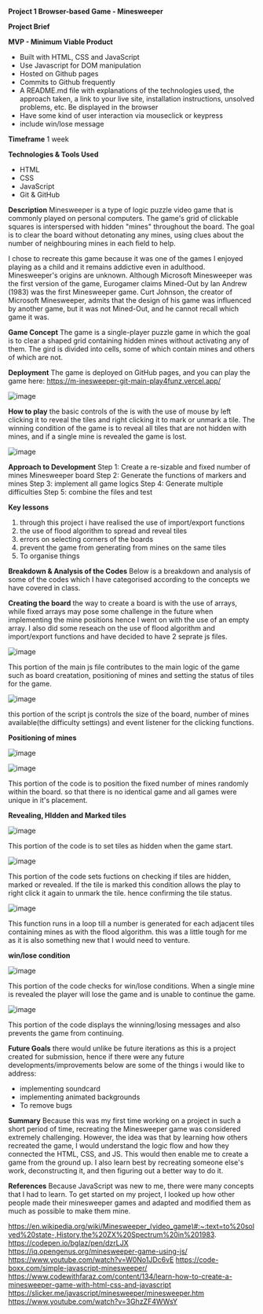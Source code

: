 **Project 1 Browser-based Game - Minesweeper**

**Project Brief**

**MVP - Minimum Viable Product**

- Built with HTML, CSS and JavaScript
- Use Javascript for DOM manipulation
- Hosted on Github pages
- Commits to Github frequently
- A README.md file with explanations of the technologies used, the approach taken, a link to your live site, installation instructions, unsolved problems, etc.
Be displayed in the browser
- Have some kind of user interaction via mouseclick or keypress
- include win/lose message

**Timeframe**
1 week

**Technologies & Tools Used**
- HTML
- CSS
- JavaScript
- Git & GitHub

**Description**
Minesweeper is a type of logic puzzle video game that is commonly played on personal computers. The game's grid of clickable squares is interspersed with hidden "mines" throughout the board. The goal is to clear the board without detonating any mines, using clues about the number of neighbouring mines in each field to help.

I chose to recreate this game because it was one of the games I enjoyed playing as a child and it remains addictive even in adulthood. Minesweeper's origins are unknown. Although Microsoft Minesweeper was the first version of the game, Eurogamer claims Mined-Out by Ian Andrew (1983) was the first Minesweeper game. Curt Johnson, the creator of Microsoft Minesweeper, admits that the design of his game was influenced by another game, but it was not Mined-Out, and he cannot recall which game it was.

**Game Concept**
The game is a single-player puzzle game in which the goal is to clear a shaped grid containing hidden mines without activating any of them. The gird is divided into cells, some of which contain mines and others of which are not.

**Deployment**
The game is deployed on GitHub pages, and you can play the game here:
https://m-inesweeper-git-main-play4funz.vercel.app/

![image](https://github.com/play4funz/MInesweeper/assets/141905435/f1388d1c-9498-49d1-a327-ce6a438e3038)

**How to play**
the basic controls of the is with the use of mouse by left clicking it to reveal the tiles and right clicking it to mark or unmark a tile. The winning condition of the game is to reveal all tiles that are not hidden with mines, and if a single mine is revealed the game is lost.

![image](https://github.com/play4funz/MInesweeper/assets/141905435/43a78bbe-4ad1-4f48-9516-7bfdc274624b)

**Approach to Development**
Step 1: Create a re-sizable and fixed number of mines Minesweeper board 
Step 2: Generate the functions of markers and mines 
Step 3: implement all game logics 
Step 4: Generate multiple difficulties
Step 5: combine the files and test

**Key lessons**
1. through this project i have realised the use of import/export functions
2. the use of flood algorithm to spread and reveal tiles
3. errors on selecting corners of the boards
4. prevent the game from generating from mines on the same tiles
5. To organise things

**Breakdown & Analysis of the Codes**
Below is a breakdown and analysis of some of the codes which I have categorised according to the concepts we have covered in class.

**Creating the board**
the way to create a board is with the use of arrays, while fixed arrays may pose some challenge in the future when implementing the mine positions hence I went on with the use of an empty array. I also did some reseach on the use of flood algorithm and import/export functions and have decided to have 2 seprate js files.

![image](https://github.com/play4funz/MInesweeper/assets/141905435/de5996a9-8ca6-4c1b-891f-c8c87d0384d2)

This portion of the main js file contributes to the main logic of the game such as board creatation, positioning of mines and setting the status of tiles for the game.

![image](https://github.com/play4funz/MInesweeper/assets/141905435/833f8669-9861-428e-92c2-141a5af55fcb)

this portion of the script js controls the size of the board, number of mines available(the difficulty settings) and event listener for the clicking functions.

**Positioning of mines**

![image](https://github.com/play4funz/MInesweeper/assets/141905435/9b9da221-7b36-4c43-bbab-6135cced7062)

![image](https://github.com/play4funz/MInesweeper/assets/141905435/d48b810b-7084-4f45-a81d-085e734ece83)

This portion of the code is to position the fixed number of mines randomly within the board. so that there is no identical game and all games were unique in it's placement.

**Revealing, HIdden and Marked tiles**

![image](https://github.com/play4funz/MInesweeper/assets/141905435/3024c4c0-b1fa-4058-8a3f-821c67fb69df)

This portion of the code is to set tiles as hidden when the game start.

![image](https://github.com/play4funz/MInesweeper/assets/141905435/7d7d3547-592b-4176-965a-eea6fe344b4a)

This portion of the code sets fuctions on checking if tiles are hidden, marked or revealed. If the tile is marked this condition allows the play to right click it again to unmark the tile. hence confirming the tile status.

![image](https://github.com/play4funz/MInesweeper/assets/141905435/d9db1e54-e24c-4839-98af-6ad32e9c4511)

This function runs in a loop till a number is generated for each adjacent tiles containing mines as with the flood algorithm. this was a little tough for me as it is also something new that I would need to venture.

**win/lose condition**

![image](https://github.com/play4funz/MInesweeper/assets/141905435/08d2bcbc-f9e2-44ee-be22-9063c8a46b8d)

This portion of the code checks for win/lose conditions. When a single mine is revealed the player will lose the game and is unable to continue the game.

![image](https://github.com/play4funz/MInesweeper/assets/141905435/fa6b18df-5423-4a5d-b630-cdc4454a85cf)

This portion of the code displays the winning/losing messages and also prevents the game from continuing.

**Future Goals**
there would unlike be future iterations as this is a project created for submission, hence if there were any future developments/improvements below are some of the things i would like to address:
- implementing soundcard
- implementing animated backgrounds
- To remove bugs

**Summary**
Because this was my first time working on a project in such a short period of time, recreating the Minesweeper game was considered extremely challenging. However, the idea was that by learning how others recreated the game, I would understand the logic flow and how they connected the HTML, CSS, and JS. This would then enable me to create a game from the ground up.
I also learn best by recreating someone else's work, deconstructing it, and then figuring out a better way to do it.

**References**
Because JavaScript was new to me, there were many concepts that I had to learn. To get started on my project, I looked up how other people made their minesweeper games and adapted and modified them as much as possible to make them mine.

https://en.wikipedia.org/wiki/Minesweeper_(video_game)#:~:text=to%20solved%20state-,History,the%20ZX%20Spectrum%20in%201983.
https://codepen.io/bglaz/pen/dzrLJX
https://iq.opengenus.org/minesweeper-game-using-js/
https://www.youtube.com/watch?v=W0No1JDc6vE
https://code-boxx.com/simple-javascript-minesweeper/
https://www.codewithfaraz.com/content/134/learn-how-to-create-a-minesweeper-game-with-html-css-and-javascript
https://slicker.me/javascript/minesweeper/minesweeper.htm
https://www.youtube.com/watch?v=3GhzZF4WWsY
